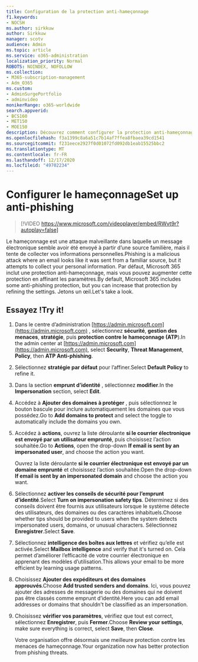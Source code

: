 ```yaml
---
title: Configuration de la protection anti-hameçonnage
f1.keywords:
- NOCSH
ms.author: sirkkuw
author: Sirkkuw
manager: scotv
audience: Admin
ms.topic: article
ms.service: o365-administration
localization_priority: Normal
ROBOTS: NOINDEX, NOFOLLOW
ms.collection:
- M365-subscription-management
- Adm_O365
ms.custom:
- AdminSurgePortfolio
- adminvideo
monikerRange: o365-worldwide
search.appverid:
- BCS160
- MET150
- MOE150
description: Découvrez comment configurer la protection anti-hameçonnage.
ms.openlocfilehash: f3a1399c8a6a51c7b14af7ffea8fbaea39cd1541
ms.sourcegitcommit: f231eece2927f0d01072fd092db1eab15525bbc2
ms.translationtype: MT
ms.contentlocale: fr-FR
ms.lasthandoff: 12/17/2020
ms.locfileid: "49702234"
---
```

# <a name="set-up-anti-phishing"></a><span data-ttu-id="5d3ad-103">Configurer le hameçonnage</span><span class="sxs-lookup"><span data-stu-id="5d3ad-103">Set up anti-phishing</span></span>

> [!VIDEO https://www.microsoft.com/videoplayer/embed/RWvt9r?autoplay=false]

<span data-ttu-id="5d3ad-104">Le hameçonnage est une attaque malveillante dans laquelle un message électronique semble avoir été envoyé à partir d’une source familière, mais il tente de collecter vos informations personnelles.</span><span class="sxs-lookup"><span data-stu-id="5d3ad-104">Phishing is a malicious attack where an email looks like it was sent from a familiar source, but it attempts to collect your personal information.</span></span> <span data-ttu-id="5d3ad-105">Par défaut, Microsoft 365 inclut une protection anti-hameçonnage, mais vous pouvez augmenter cette protection en affinant les paramètres.</span><span class="sxs-lookup"><span data-stu-id="5d3ad-105">By default, Microsoft 365 includes some anti-phishing protection, but you can increase that protection by refining the settings.</span></span> <span data-ttu-id="5d3ad-106">Jetons un œil.</span><span class="sxs-lookup"><span data-stu-id="5d3ad-106">Let's take a look.</span></span>

## <a name="try-it"></a><span data-ttu-id="5d3ad-107">Essayez !</span><span class="sxs-lookup"><span data-stu-id="5d3ad-107">Try it!</span></span>

1. <span data-ttu-id="5d3ad-108">Dans le centre d’administration [https://admin.microsoft.com](https://admin.microsoft.com) , sélectionnez **sécurité**, **gestion des menaces**, **stratégie**, puis **protection contre le hameçonnage (ATP**).</span><span class="sxs-lookup"><span data-stu-id="5d3ad-108">In the admin center at [https://admin.microsoft.com](https://admin.microsoft.com), select **Security**, **Threat Management**, **Policy**, then **ATP Anti-phishing**.</span></span>
1. <span data-ttu-id="5d3ad-109">Sélectionnez **stratégie par défaut** pour l’affiner.</span><span class="sxs-lookup"><span data-stu-id="5d3ad-109">Select **Default Policy** to refine it.</span></span>
1. <span data-ttu-id="5d3ad-110">Dans la section **emprunt d’identité** , sélectionnez **modifier**.</span><span class="sxs-lookup"><span data-stu-id="5d3ad-110">In the **Impersonation** section, select **Edit**.</span></span>
1. <span data-ttu-id="5d3ad-111">Accédez à **Ajouter des domaines à protéger** , puis sélectionnez le bouton bascule pour inclure automatiquement les domaines que vous possédez.</span><span class="sxs-lookup"><span data-stu-id="5d3ad-111">Go to **Add domains to protect** and select the toggle to automatically include the domains you own.</span></span>
1. <span data-ttu-id="5d3ad-112">Accédez à **actions**, ouvrez la liste déroulante **si le courrier électronique est envoyé par un utilisateur emprunté**, puis choisissez l’action souhaitée.</span><span class="sxs-lookup"><span data-stu-id="5d3ad-112">Go to **Actions**, open the drop-down **If email is sent by an impersonated user**, and choose the action you want.</span></span>

    <span data-ttu-id="5d3ad-113">Ouvrez la liste déroulante **si le courrier électronique est envoyé par un domaine emprunté** et choisissez l’action souhaitée.</span><span class="sxs-lookup"><span data-stu-id="5d3ad-113">Open the drop-down **If email is sent by an impersonated domain** and choose the action you want.</span></span>
1. <span data-ttu-id="5d3ad-114">Sélectionnez **activer les conseils de sécurité pour l’emprunt d’identité**.</span><span class="sxs-lookup"><span data-stu-id="5d3ad-114">Select **Turn on impersonation safety tips**.</span></span> <span data-ttu-id="5d3ad-115">Déterminez si des conseils doivent être fournis aux utilisateurs lorsque le système détecte des utilisateurs, des domaines ou des caractères inhabituels.</span><span class="sxs-lookup"><span data-stu-id="5d3ad-115">Choose whether tips should be provided to users when the system detects impersonated users, domains, or unusual characters.</span></span> <span data-ttu-id="5d3ad-116">Sélectionnez **Enregistrer**.</span><span class="sxs-lookup"><span data-stu-id="5d3ad-116">Select **Save**.</span></span>
1. <span data-ttu-id="5d3ad-117">Sélectionnez **intelligence des boîtes aux lettres** et vérifiez qu’elle est activée.</span><span class="sxs-lookup"><span data-stu-id="5d3ad-117">Select **Mailbox intelligence** and verify that it's turned on.</span></span> <span data-ttu-id="5d3ad-118">Cela permet d’améliorer l’efficacité de votre courrier électronique en apprenant des modèles d’utilisation.</span><span class="sxs-lookup"><span data-stu-id="5d3ad-118">This allows your email to be more efficient by learning usage patterns.</span></span>
1. <span data-ttu-id="5d3ad-119">Choisissez **Ajouter des expéditeurs et des domaines approuvés**.</span><span class="sxs-lookup"><span data-stu-id="5d3ad-119">Choose **Add trusted senders and domains**.</span></span> <span data-ttu-id="5d3ad-120">Ici, vous pouvez ajouter des adresses de messagerie ou des domaines qui ne doivent pas être classés comme emprunt d’identité.</span><span class="sxs-lookup"><span data-stu-id="5d3ad-120">Here you can add email addresses or domains that shouldn't be classified as an impersonation.</span></span>
1. <span data-ttu-id="5d3ad-121">Choisissez **vérifier vos paramètres**, vérifiez que tout est correct, sélectionnez **Enregistrer**, puis **Fermer**.</span><span class="sxs-lookup"><span data-stu-id="5d3ad-121">Choose **Review your settings**, make sure everything is correct, select **Save**, then **Close**.</span></span>

    <span data-ttu-id="5d3ad-122">Votre organisation offre désormais une meilleure protection contre les menaces de hameçonnage.</span><span class="sxs-lookup"><span data-stu-id="5d3ad-122">Your organization now has better protection from phishing threats.</span></span>
